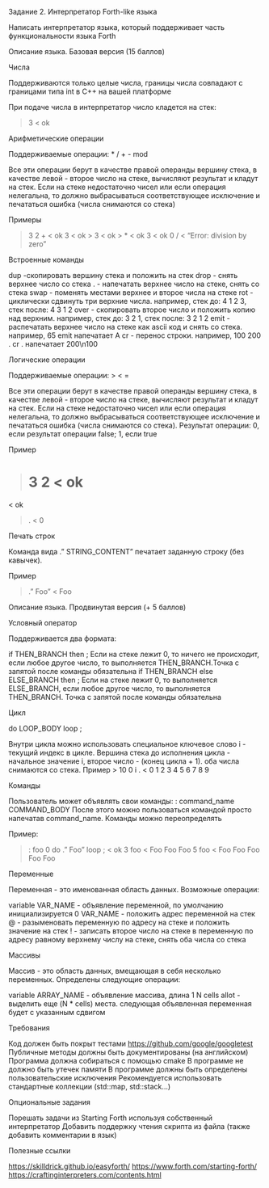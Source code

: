 Задание 2. Интерпретатор Forth-like языка

Написать интерпретатор языка, который поддерживает часть функциональности языка Forth

Описание языка. Базовая версия (15 баллов)

Числа

Поддерживаются только целые числа, границы числа совпадают с границами типа int в С++ на вашей платформе

При подаче числа в интерпретатор число кладется на стек:

> 3
< ok

Арифметические операции

Поддерживаемые операции: * / + - mod

Все эти операции берут в качестве правой операнды вершину стека, в качестве левой - второе число на стеке,  вычисляют результат и кладут на стек. Если на стеке недостаточно чисел или если операция нелегальна, то должно выбрасываться соответствующее исключение и печататься ошибка (числа снимаются со стека)

Примеры

> 3 2 +
< ok
> 3
< ok
    > 3
    < ok
    > *
    < ok
> 3
< ok
> 0 /
< “Error: division by zero”







Встроенные команды

dup -скопировать вершину стека и положить на стек
drop - снять верхнее число со стека
. - напечатать верхнее число на стеке, снять со стека
swap - поменять местами верхнее и второе числа на стеке
rot - циклически сдвинуть три верхние числа. 
например, стек до: 4 1 2 3, стек после: 4 3 1 2
over - скопировать второе число и положить копию над верхним.
например, стек до: 3 2 1, стек после: 3 2 1 2
emit - распечатать верхнее число на стеке как ascii код и снять со стека.
например, 65 emit напечатает A
cr - перенос строки. например, 100 200 . cr . напечатает 200\n100

Логические операции

Поддерживаемые операции: > < =

Все эти операции берут в качестве правой операнды вершину стека, в качестве левой - второе число на стеке,  вычисляют результат и кладут на стек. Если на стеке недостаточно чисел или если операция нелегальна, то должно выбрасываться соответствующее исключение и печататься ошибка (числа снимаются со стека).
Результат операции: 0, если результат операции false; 1, если true

Пример
> 3 2
< ok
> =
< ok
> .
< 0

Печать строк

Команда вида .” STRING_CONTENT” печатает заданную строку (без кавычек).

Пример
> .” Foo”
< Foo









Описание языка. Продвинутая версия (+ 5 баллов)

Условный оператор

Поддерживается два формата:

if THEN_BRANCH then ;
Если на стеке лежит 0, то ничего не происходит, если любое другое число, то выполняется THEN_BRANCH.Точка с запятой после команды обязательна
if THEN_BRANCH else ELSE_BRANCH then ;
Если на стеке лежит 0, то выполняется ELSE_BRANCH, если любое другое число, то выполняется THEN_BRANCH. Точка с запятой после команды обязательна

Цикл

do LOOP_BODY loop ;

Внутри цикла можно использовать специальное ключевое слово i - текущий индекс в цикле. Вершина стека до исполнения цикла - начальное значение i, второе число - (конец цикла + 1). оба числа снимаются со стека. 
    Пример
    > 10 0 i .
    < 0 1 2 3 4 5 6 7 8 9

Команды

Пользователь может объявлять свои команды: 
: command_name COMMAND_BODY
После этого можно пользоваться командой просто напечатав command_name. Команды можно переопределять

Пример:
> : foo 0 do .” Foo” loop ;
< ok
> 3 foo
< Foo Foo Foo 
> 5 foo
< Foo Foo Foo Foo Foo 

Переменные

Переменная - это именованная область данных. Возможные операции:

variable VAR_NAME - объявление переменной, по умолчанию инициализируется 0
VAR_NAME - положить адрес переменной на стек 
@ - разыменовать переменную по адресу на стеке и положить значение на стек
! - записать второе число на стеке в переменную по адресу равному верхнему числу на стеке, снять оба числа со стека

Массивы

Массив - это область данных, вмещающая в себя несколько переменных. Определены следующие операции:

variable ARRAY_NAME - объявление массива, длина 1
N cells allot - выделить еще (N * cells) места. следующая объявленная переменная будет с указанным сдвигом

Требования

Код должен быть покрыт тестами https://github.com/google/googletest
Публичные методы должны быть документированы (на английском)
Программа должна собираться с помощью cmake
В программе не должно быть утечек памяти
В программе должны быть определены пользовательские исключения
Рекомендуется использовать стандартные коллекции (std::map, std::stack...)

Опциональные задания

Порешать задачи из Starting Forth используя собственный интерпретатор
Добавить поддержку чтения скрипта из файла (также добавить комментарии в язык)

Полезные ссылки

https://skilldrick.github.io/easyforth/
https://www.forth.com/starting-forth/
https://craftinginterpreters.com/contents.html
